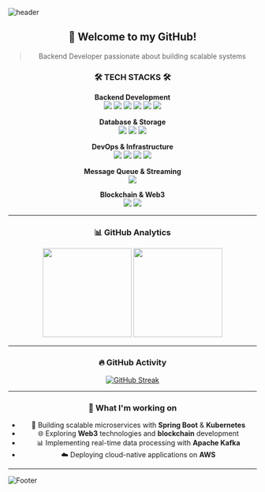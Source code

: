 ![header](https://capsule-render.vercel.app/api?type=waving&color=00ced1&height=200&text=I'm%20SHINSEUNGHUN!&fontSize=80&fontColor=f4ffff)

<div align="center">

## 👋 Welcome to my GitHub!
> Backend Developer passionate about building scalable systems

### 🛠 TECH STACKS 🛠 

**Backend Development**  
<img src="https://img.shields.io/badge/Java-007396?style=for-the-badge&logo=java&logoColor=white"/>
<img src="https://img.shields.io/badge/Kotlin-7F52FF?style=for-the-badge&logo=Kotlin&logoColor=white"/>
<img src="https://img.shields.io/badge/Spring%20Boot-6DB33F?style=for-the-badge&logo=Spring%20Boot&logoColor=white"/>
<img src="https://img.shields.io/badge/Spring-6DB33F?style=for-the-badge&logo=Spring&logoColor=white"/>
<img src="https://img.shields.io/badge/Node.js-339933?style=for-the-badge&logo=node.js&logoColor=white"/>
<img src="https://img.shields.io/badge/Express-000000?style=for-the-badge&logo=express&logoColor=white"/>

**Database & Storage**  
<img src="https://img.shields.io/badge/PostgreSQL-4169E1?style=for-the-badge&logo=PostgreSQL&logoColor=white"/>
<img src="https://img.shields.io/badge/MySQL-4479A1?style=for-the-badge&logo=mysql&logoColor=white"/>
<img src="https://img.shields.io/badge/Redis-DC382D?style=for-the-badge&logo=Redis&logoColor=white"/>

**DevOps & Infrastructure**  
<img src="https://img.shields.io/badge/Docker-2496ED?style=for-the-badge&logo=Docker&logoColor=white"/>
<img src="https://img.shields.io/badge/Kubernetes-326CE5?style=for-the-badge&logo=Kubernetes&logoColor=white"/>
<img src="https://img.shields.io/badge/Amazon%20AWS-232F3E?style=for-the-badge&logo=Amazon%20AWS&logoColor=white"/>
<img src="https://img.shields.io/badge/Amazon%20EC2-FF9900?style=for-the-badge&logo=Amazon%20EC2&logoColor=white"/>

**Message Queue & Streaming**  
<img src="https://img.shields.io/badge/Apache%20Kafka-231F20?style=for-the-badge&logo=Apache%20Kafka&logoColor=white"/>

**Blockchain & Web3**  
<img src="https://img.shields.io/badge/Web3.js-F16822?style=for-the-badge&logo=web3.js&logoColor=white"/>
<img src="https://img.shields.io/badge/IPFS-65C2CB?style=for-the-badge&logo=ipfs&logoColor=white"/>

---

### 📊 GitHub Analytics

<div align="center">
  <img height="180em" src="https://github-readme-stats.vercel.app/api?username=sinsu1004&show_icons=true&theme=radical&include_all_commits=true&count_private=true"/>
  <img height="180em" src="https://github-readme-stats.vercel.app/api/top-langs/?username=sinsu1004&layout=compact&langs_count=8&theme=radical"/>
</div>

---

### 🔥 GitHub Activity

[![GitHub Streak](https://streak-stats.demolab.com/?user=sinsu1004&theme=radical)](https://git.io/streak-stats)

---

### 💼 What I'm working on

- 🚀 Building scalable microservices with **Spring Boot** & **Kubernetes**
- 🌐 Exploring **Web3** technologies and **blockchain** development
- 📊 Implementing real-time data processing with **Apache Kafka**
- ☁️ Deploying cloud-native applications on **AWS**

---

</div>

![Footer](https://capsule-render.vercel.app/api?type=waving&color=00ced1&height=200&section=footer)
